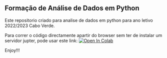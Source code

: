 ## Formação de Análise de Dados em Python

Este repositorio criado para analise de dados em python para ano letivo 2022/2023 Cabo Verde.

Para correr o código directamente apartir do browser sem ter de instalar um servidor jupter, pode usar este link:
[![Open In Colab](https://colab.research.google.com/assets/colab-badge.svg)](https://colab.research.google.com/github/bernardocarvalho/Ze-Veiga98/Formation-Python-Python-CaboVerde/blob/main/pendulo.ipynb)


Enjoy!!!
